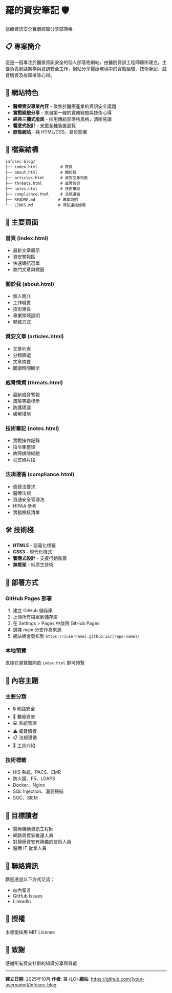 # 羅的資安筆記 🛡️

醫療資訊安全實戰經驗分享部落格

## 📋 專案簡介

這是一個專注於醫療資訊安全的個人部落格網站，由醫院資訊工程師羅所建立。主要負責網路架構與資訊安全工作，網站分享醫療環境中的實戰經驗、技術筆記、威脅情資及故障排除心得。

## 🌟 網站特色

- **醫療資安專業內容** - 聚焦於醫療產業的資訊安全議題
- **實戰經驗分享** - 來自第一線的實務經驗與技術心得
- **經典三欄式版面** - 採用傳統部落格風格，清晰易讀
- **響應式設計** - 支援各種裝置瀏覽
- **靜態網站** - 純 HTML/CSS，易於部署

## 📁 檔案結構

```
infosec-blog/
├── index.html          # 首頁
├── about.html          # 關於我
├── articles.html       # 資安文章列表
├── threats.html        # 威脅情資
├── notes.html          # 技術筆記
├── compliance.html     # 法規遵循
├── README.md          # 專案說明
└── LINKS.md           # 導航連結說明
```

## 🎨 主要頁面

### 首頁 (index.html)
- 最新文章展示
- 資安警報區
- 快速導航選單
- 熱門文章與標籤

### 關於我 (about.html)
- 個人簡介
- 工作職責
- 技術專長
- 專業領域說明
- 聯絡方式

### 資安文章 (articles.html)
- 文章列表
- 分類篩選
- 文章摘要
- 閱讀時間顯示

### 威脅情資 (threats.html)
- 最新威脅警報
- 風險等級標示
- 防護建議
- 緩解措施

### 技術筆記 (notes.html)
- 實戰操作記錄
- 指令集整理
- 故障排除經驗
- 程式碼片段

### 法規遵循 (compliance.html)
- 個資法要求
- 醫療法規
- 資通安全管理法
- HIPAA 參考
- 實務檢核清單

## 🛠️ 技術棧

- **HTML5** - 語義化標籤
- **CSS3** - 現代化樣式
- **響應式設計** - 支援行動裝置
- **無框架** - 純原生技術

## 🚀 部署方式

### GitHub Pages 部署

1. 建立 GitHub 儲存庫
2. 上傳所有檔案到儲存庫
3. 在 Settings > Pages 中啟用 GitHub Pages
4. 選擇 main 分支作為來源
5. 網站將會發布到 `https://[username].github.io/[repo-name]/`

### 本地預覽

直接在瀏覽器開啟 `index.html` 即可預覽

## 📝 內容主題

### 主要分類
- 🔒 網路安全
- 🏥 醫療資安
- 💻 系統管理
- ⚠️ 威脅情資
- 📋 法規遵循
- 🔧 工具介紹

### 技術標籤
- HIS 系統、PACS、EMR
- 防火牆、F5、LDAPS
- Docker、Nginx
- SQL Injection、漏洞掃描
- SOC、SIEM

## 🎯 目標讀者

- 醫療機構資訊工程師
- 網路與資安維運人員
- 對醫療資安有興趣的技術人員
- 醫療 IT 從業人員

## 📧 聯絡資訊

歡迎透過以下方式交流：
- 站內留言
- GitHub Issues
- LinkedIn

## 📄 授權

本專案採用 MIT License

## 🙏 致謝

感謝所有資安社群的知識分享與貢獻

---

**建立日期**: 2025年10月
**作者**: 羅 (LO)
**網站**: https://github.com/[your-username]/infosec-blog

